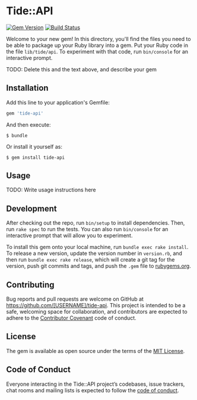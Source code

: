 # Tide::API

[![Gem Version](https://badge.fury.io/rb/tide-api.svg)](https://badge.fury.io/rb/tide-api)
[![Build Status](https://travis-ci.org/wilsonsilva/tide-api.svg?branch=master)](https://travis-ci.org/wilsonsilva/tide-api)

Welcome to your new gem! In this directory, you'll find the files you need to be able to package up your Ruby library into a gem. Put your Ruby code in the file `lib/tide/api`. To experiment with that code, run `bin/console` for an interactive prompt.

TODO: Delete this and the text above, and describe your gem

## Installation

Add this line to your application's Gemfile:

```ruby
gem 'tide-api'
```

And then execute:

    $ bundle

Or install it yourself as:

    $ gem install tide-api

## Usage

TODO: Write usage instructions here

## Development

After checking out the repo, run `bin/setup` to install dependencies. Then, run `rake spec` to run the tests. You can also run `bin/console` for an interactive prompt that will allow you to experiment.

To install this gem onto your local machine, run `bundle exec rake install`. To release a new version, update the version number in `version.rb`, and then run `bundle exec rake release`, which will create a git tag for the version, push git commits and tags, and push the `.gem` file to [rubygems.org](https://rubygems.org).

## Contributing

Bug reports and pull requests are welcome on GitHub at https://github.com/[USERNAME]/tide-api. This project is intended to be a safe, welcoming space for collaboration, and contributors are expected to adhere to the [Contributor Covenant](http://contributor-covenant.org) code of conduct.

## License

The gem is available as open source under the terms of the [MIT License](https://opensource.org/licenses/MIT).

## Code of Conduct

Everyone interacting in the Tide::API project’s codebases, issue trackers, chat rooms and mailing lists is expected to follow the [code of conduct](https://github.com/[USERNAME]/tide-api/blob/master/CODE_OF_CONDUCT.md).
